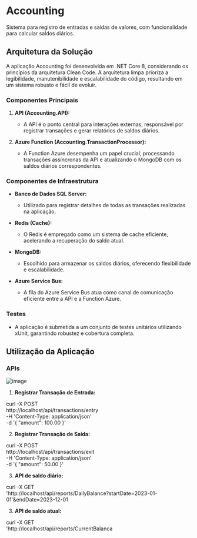 # Accounting

Sistema para registro de entradas e saídas de valores, com funcionalidade para calcular saldos diários.

## Arquitetura da Solução

A aplicação Accounting foi desenvolvida em .NET Core 8, considerando os princípios da arquitetura Clean Code. A arquitetura limpa prioriza a legibilidade, manutenibilidade e escalabilidade do código, resultando em um sistema robusto e fácil de evoluir.

### Componentes Principais

1. **API (Accounting.API):**
   - A API é o ponto central para interações externas, responsável por registrar transações e gerar relatórios de saldos diários.

2. **Azure Function (Accounting.TransactionProcessor):**
   - A Function Azure desempenha um papel crucial, processando transações assíncronas da API e atualizando o MongoDB com os saldos diários correspondentes.

### Componentes de Infraestrutura

- **Banco de Dados SQL Server:**
  - Utilizado para registrar detalhes de todas as transações realizadas na aplicação.

- **Redis (Cache):**
  - O Redis é empregado como um sistema de cache eficiente, acelerando a recuperação do saldo atual.

- **MongoDB:**
  - Escolhido para armazenar os saldos diários, oferecendo flexibilidade e escalabilidade.

- **Azure Service Bus:**
  - A fila do Azure Service Bus atua como canal de comunicação eficiente entre a API e a Function Azure.

### Testes

- A aplicação é submetida a um conjunto de testes unitários utilizando xUnit, garantindo robustez e cobertura completa.

## Utilização da Aplicação

### APIs

![image](https://github.com/rodrigonunesvn/Accounting/assets/51245767/91836022-58eb-4ee0-af86-0b2b978bf4f1)

1. **Registrar Transação de Entrada:**

curl -X POST \
  http://localhost/api/transactions/entry \
  -H 'Content-Type: application/json' \
  -d '{
    "amount": 100.00
  }'

2. **Registrar Transação de Saída:**

curl -X POST \
  http://localhost/api/transactions/exit \
  -H 'Content-Type: application/json' \
  -d '{
    "amount": 50.00
  }'

3. **API de saldo diário:**

curl -X GET \
  'http://localhost/api/reports/DailyBalance?startDate=2023-01-01'&endDate=2023-12-01

3. **API de saldo atual:**

curl -X GET \
  'http://localhost/api/reports/CurrentBalanca
